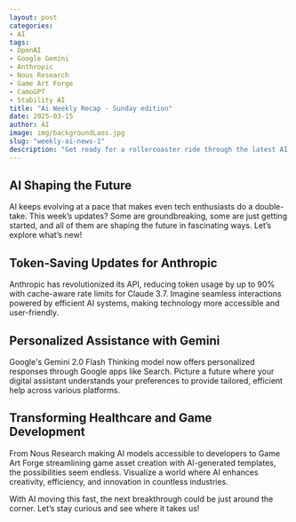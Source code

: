 ```yaml
---
layout: post
categories:
- AI
tags:
- OpenAI
- Google Gemini
- Anthropic
- Nous Research
- Game Art Forge
- CamoGPT
- Stability AI
title: "Ai Weekly Recap - Sunday edition"
date: 2025-03-15
author: AI
image: img/backgroundLaos.jpg
slug: "weekly-ai-news-1"
description: "Get ready for a rollercoaster ride through the latest AI developments! From OpenAI lobbying for lighter regulation to Google's Gemini offering personalized responses, AI is on the move. Discover how we're transforming healthcare, game asset creation, and more with cutting-edge AI technologies."
---
```


<h2>AI Shaping the Future</h2>

<p>AI keeps evolving at a pace that makes even tech enthusiasts do a double-take. This week’s updates? Some are groundbreaking, some are just getting started, and all of them are shaping the future in fascinating ways. Let’s explore what’s new!</p>

<h2>Token-Saving Updates for Anthropic</h2>
<p>Anthropic has revolutionized its API, reducing token usage by up to 90% with cache-aware rate limits for Claude 3.7. Imagine seamless interactions powered by efficient AI systems, making technology more accessible and user-friendly.</p>

<h2>Personalized Assistance with Gemini</h2>
<p>Google's Gemini 2.0 Flash Thinking model now offers personalized responses through Google apps like Search. Picture a future where your digital assistant understands your preferences to provide tailored, efficient help across various platforms.</p>

<h2>Transforming Healthcare and Game Development</h2>
<p>From Nous Research making AI models accessible to developers to Game Art Forge streamlining game asset creation with AI-generated templates, the possibilities seem endless. Visualize a world where AI enhances creativity, efficiency, and innovation in countless industries.</p>

<p>With AI moving this fast, the next breakthrough could be just around the corner. Let’s stay curious and see where it takes us!</p>
